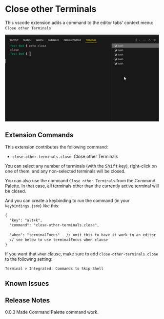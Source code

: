 # Close other Terminals

This vscode extension adds a command to the editor tabs' context menu: `Close other Terminals`  

![Close other Terminals demo](https://github.com/ArturoDent/close-other-terminals/blob/main/images/closeOtherTerminals.gif?raw=true)

## Extension Commands

This extension contributes the following command:

* `close-other-terminals.close`: Close other Terminals

You can select any number of terminals (with the <kbd>Shift</kbd> key), right-click on one of them, and any non-selected terminals will be closed.

You can also use the command `Close other Terminals` from the Command Palette.  In that case, all terminals other than the currently active terminal will be closed.  

And you can create a keybinding to run the command (in your `keybindings.json`) like this:

```jsonc
{
  "key": "alt+k",
  "command": "close-other-terminals.close",
  
  "when": "terminalFocus"   // omit this to have it work in an editor
  // see below to use terminalFocus when clause 
}
```

If you want that `when` clause, make sure to add `close-other-terminals.close` to the following setting:

```plaintext
Terminal > Integrated: Commands to Skip Shell
```

## Known Issues

## Release Notes

0.0.3 Made Command Palette command work.  
